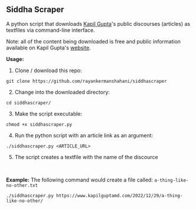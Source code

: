 ## Siddha Scraper 

A python script that downloads [Kapil Gupta](https://twitter.com/KapilGuptaMD)'s public discourses (articles) as textfiles via command-line interface. 

Note: all of the content being downloaded is free and public information available on Kapil Gupta's [website](https://www.kapilguptamd.com/).

**Usage:** 
1. Clone / download this repo: 
```
git clone https://github.com/rayankermanshahani/siddhascraper
```
2. Change into the downloaded directory: 
```
cd siddhascraper/
```
3. Make the script executable:
```
chmod +x siddhascraper.py
```
4. Run the python script with an article link as an argument:
```
./siddhascraper.py <ARTICLE_URL>
```
5. The script creates a textfile with the name of the discource

<br>

**Example:**
The following command would create a file called: `a-thing-like-no-other.txt`

```
./siddhascraper.py https://www.kapilguptamd.com/2022/12/29/a-thing-like-no-other/
``` 
